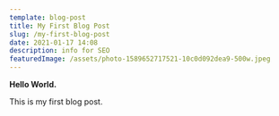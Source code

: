 ```yaml
---
template: blog-post
title: My First Blog Post
slug: /my-first-blog-post
date: 2021-01-17 14:08
description: info for SEO
featuredImage: /assets/photo-1589652717521-10c0d092dea9-500w.jpeg
---
```

**Hello World.** 

This is my first blog post.